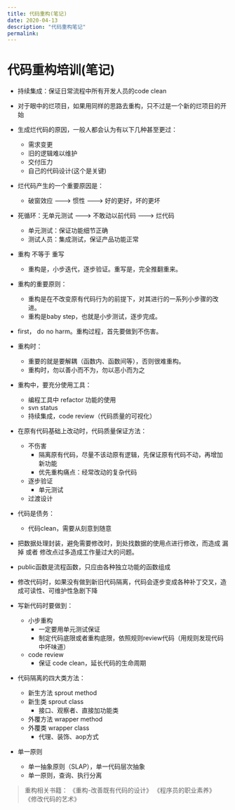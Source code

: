 ```yaml
---
title: 代码重构(笔记)
date: 2020-04-13
description: "代码重构笔记"
permalink:
---
```


# 代码重构培训(笔记)

- 持续集成：保证日常流程中所有开发人员的code clean

- 对于眼中的烂项目，如果用同样的思路去重构，只不过是一个新的烂项目的开始

- 生成烂代码的原因，一般人都会认为有以下几种甚至更过：
   + 需求变更
   + 旧的逻辑难以维护
   + 交付压力
   + 自己的代码设计(这个是关键)
     
- 烂代码产生的一个重要原因是：
   + 破窗效应 ---> 惯性 ---> 好的更好，坏的更坏

- 死循环：无单元测试 ---> 不敢动以前代码 ---> 烂代码
   + 单元测试：保证功能细节正确
   + 测试人员：集成测试，保证产品功能正常

- 重构 不等于 重写
   + 重构是，小步迭代，逐步验证。重写是，完全推翻重来。

- 重构的重要原则：
   + 重构是在不改变原有代码行为的前提下，对其进行的一系列小步骤的改进。
   + 重构是baby step，也就是小步测试，逐步完成。

- first， do no harm。重构过程，首先要做到不伤害。

- 重构时：
   + 重要的就是要解耦（函数内、函数间等），否则很难重构。
   + 重构时，勿以善小而不为，勿以恶小而为之 

- 重构中，要充分使用工具：
   + 编程工具中 refactor 功能的使用
   + svn status
   + 持续集成，code review（代码质量的可视化）

- 在原有代码基础上改动时，代码质量保证方法：
   + 不伤害
      * 隔离原有代码，尽量不该动原有逻辑，先保证原有代码不动，再增加新功能
      * 优先重构痛点：经常改动的复杂代码
   + 逐步验证
      * 单元测试
   + 过渡设计

- 代码是债务：
   + 代码clean，需要从刻意到随意

- 把数据处理封装，避免需要修改时，到处找数据的使用点进行修改，而造成 漏掉 或者 修改点过多造成工作量过大的问题。   

- public函数是流程函数，只应由各种独立功能的函数组成

- 修改代码时，如果没有做到新旧代码隔离，代码会逐步变成各种补丁交叉，造成可读性、可维护性急剧下降

- 写新代码时要做到：
   + 小步重构
      * 一定要用单元测试保证
      * 制定代码底限或者重构底限，依照规则review代码（用规则发现代码中坏味道）
   + code review
      * 保证 code clean，延长代码的生命周期

- 代码隔离的四大类方法：
   + 新生方法 sprout method
   + 新生类 sprout class
      * 接口、观察者、直接加功能类
   + 外覆方法 wrapper method
   + 外覆类 wrapper class
      * 代理、装饰、aop方式

- 单一原则
   + 单一抽象原则（SLAP），单一代码层次抽象
   + 单一原则，查询、执行分离


> 重构相关书籍：
> 《重构-改善既有代码的设计》
> 《程序员的职业素养》
> 《修改代码的艺术》